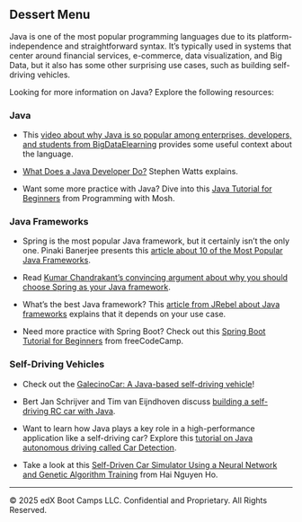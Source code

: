 ## Dessert Menu

Java is one of the most popular programming languages due to its platform-independence and straightforward syntax. It’s typically used in systems that center around financial services, e-commerce, data visualization, and Big Data, but it also has some other surprising use cases, such as building self-driving vehicles.

Looking for more information on Java? Explore the following resources:

### Java

* This [video about why Java is so popular among enterprises, developers, and students from BigDataElearning](https://youtu.be/3Per7Gq6G2M) provides some useful context about the language.

* [What Does a Java Developer Do?](https://www.bmc.com/blogs/java-developer-roles-and-responsibilities/) Stephen Watts explains.

* Want some more practice with Java? Dive into this [Java Tutorial for Beginners](https://youtu.be/eIrMbAQSU34) from Programming with Mosh.

### Java Frameworks

* Spring is the most popular Java framework, but it certainly isn’t the only one. Pinaki Banerjee presents this [article about 10 of the Most Popular Java Frameworks](https://www.geeksforgeeks.org/top-10-most-popular-java-frameworks-for-web-development/).

* Read [Kumar Chandrakant’s convincing argument about why you should choose Spring as your Java framework](https://www.baeldung.com/spring-why-to-choose).

* What’s the best Java framework? This [article from JRebel about Java frameworks](https://www.jrebel.com/blog/best-java-frameworks) explains that it depends on your use case.

* Need more practice with Spring Boot? Check out this [Spring Boot Tutorial for Beginners](https://youtu.be/vtPkZShrvXQ) from freeCodeCamp.

### Self-Driving Vehicles

* Check out the [GalecinoCar: A Java-based self-driving vehicle](https://opensource.com/article/18/6/galecino-car)!

* Bert Jan Schrijver and Tim van Eijndhoven discuss [building a self-driving RC car with Java](https://youtu.be/OL0vg1WmI6I).

* Want to learn how Java plays a key role in a high-performance application like a self-driving car? Explore this [tutorial on Java autonomous driving called Car Detection](https://dzone.com/articles/java-autonomous-driving-car-detection-1).

* Take a look at this [Self-Driven Car Simulator Using a Neural Network and Genetic Algorithm Training](https://www.codeproject.com/Articles/1160551/Self-Driven-Car-Simulator-Using-a-Neural-Network-a) from Hai Nguyen Ho.

---

© 2025 edX Boot Camps LLC. Confidential and Proprietary. All Rights Reserved.
